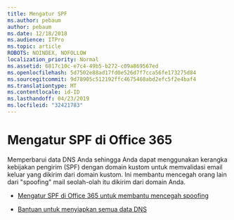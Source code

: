 ```yaml
---
title: Mengatur SPF
ms.author: pebaum
author: pebaum
ms.date: 12/18/2018
ms.audience: ITPro
ms.topic: article
ROBOTS: NOINDEX, NOFOLLOW
localization_priority: Normal
ms.assetid: 6817c10c-e7c4-49b5-b272-c09a869567ed
ms.openlocfilehash: 5d7502e88ad17fd0e526d7f7cca56fe173275d84
ms.sourcegitcommit: 9d78905c512192ffc4675468abd2efc5f2e4baf4
ms.translationtype: MT
ms.contentlocale: id-ID
ms.lasthandoff: 04/23/2019
ms.locfileid: "32421783"
---
```

# <a name="set-up-spf-in-office-365"></a>Mengatur SPF di Office 365

Memperbarui data DNS Anda sehingga Anda dapat menggunakan kerangka kebijakan pengirim (SPF) dengan domain kustom untuk memvalidasi email keluar yang dikirim dari domain kustom. Ini membantu mencegah orang lain dari "spoofing" mail seolah-olah itu dikirim dari domain Anda.
  
- [Mengatur SPF di Office 365 untuk membantu mencegah spoofing](https://docs.microsoft.com/office365/SecurityCompliance/set-up-spf-in-office-365-to-help-prevent-spoofing)
    
- [Bantuan untuk menyiapkan semua data DNS](https://docs.microsoft.com/office365/admin/get-help-with-domains/create-dns-records-at-any-dns-hosting-provider)
    


